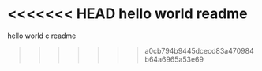 <<<<<<< HEAD
hello world readme
=======
hello world c readme
>>>>>>> a0cb794b9445dcecd83a470984b64a6965a53e69
